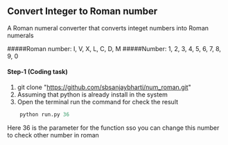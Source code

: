 ## Convert Integer to Roman number

A Roman numeral converter that converts integet numbers into Roman numerals

#####Roman number: I, V, X, L, C, D, M
#####Number: 1, 2, 3, 4, 5, 6, 7, 8, 9, 0

#### Step-1 (Coding task)
1. git clone "https://github.com/sbsanjaybharti/num_roman.git"
2. Assuming that python is already install in the system
3. Open the terminal run the command for check the result
```python
    python run.py 36
```
Here 36 is the parameter for the function sso you can change this number to check other number in roman




 